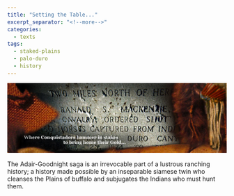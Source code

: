 ```yaml
---
title: "Setting the Table..."
excerpt_separator: "<!--more-->"
categories:
  - texts
tags:
  - staked-plains
  - palo-duro
  - history
---
```


![Decorative Image](/images/gallery/section_3.jpg)

The Adair-Goodnight saga is an irrevocable part of a lustrous ranching history; a history made possible by an inseparable siamese twin who cleanses the Plains of buffalo and subjugates the Indians who must hunt them.
